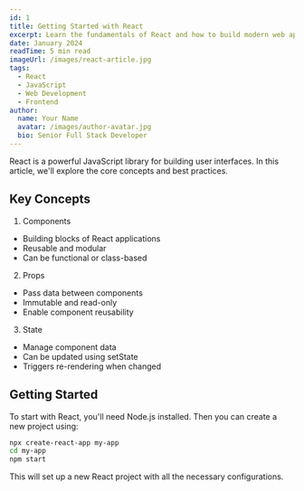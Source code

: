 ```yaml
---
id: 1
title: Getting Started with React
excerpt: Learn the fundamentals of React and how to build modern web applications.
date: January 2024
readTime: 5 min read
imageUrl: /images/react-article.jpg
tags:
  - React
  - JavaScript
  - Web Development
  - Frontend
author:
  name: Your Name
  avatar: /images/author-avatar.jpg
  bio: Senior Full Stack Developer
---
```


React is a powerful JavaScript library for building user interfaces. In this article, we'll explore the core concepts and best practices.

## Key Concepts

1. Components
- Building blocks of React applications
- Reusable and modular
- Can be functional or class-based

2. Props
- Pass data between components
- Immutable and read-only
- Enable component reusability

3. State
- Manage component data
- Can be updated using setState
- Triggers re-rendering when changed

## Getting Started

To start with React, you'll need Node.js installed. Then you can create a new project using:

```bash
npx create-react-app my-app
cd my-app
npm start
```

This will set up a new React project with all the necessary configurations. 